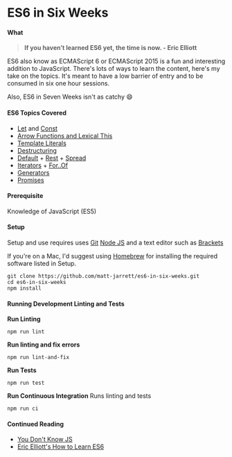 # ES6 in Six Weeks

#### What

> **If you haven’t learned ES6 yet, the time is now. - Eric Elliott**

ES6 also know as ECMAScript 6 or ECMAScript 2015 is a fun and interesting addition to JavaScript. There's lots of ways to learn the content, here's my take on the topics. It's meant to have a low barrier of entry and to be consumed in six one hour sessions.

Also, ES6 in Seven Weeks isn't as catchy :smile:

#### ES6 Topics Covered
- [Let](./src/01-a-let.js) and [Const](./src/01-b-const.js)
- [Arrow Functions and Lexical This](./src/02-arrow-functions-and-lexical-this.js)
- [Template Literals](./src/03-template-literals.js)
- [Destructuring](./src/04-destructuring.js)
- [Default](./src/05-a-default.js) + [Rest](./src/05-b-rest.js) + [Spread](./src/05-c-spread.js)
- [Iterators](./src/06-a-iterators.js) + [For..Of](./src/06-b-for-of.js)
- [Generators](./src/07-generators.js)
- [Promises](./src/08-promises.js)

#### Prerequisite
Knowledge of JavaScript (ES5)

#### Setup
Setup and use requires uses
[Git](https://git-scm.com/)
[Node JS](https://nodejs.org/en/)
and a text editor such as
[Brackets](http://brackets.io/)

If you're on a Mac, I'd suggest using
[Homebrew](https://brew.sh/) for installing the
required software listed in Setup.
```
git clone https://github.com/matt-jarrett/es6-in-six-weeks.git
cd es6-in-six-weeks
npm install
```

#### Running Development Linting and Tests
**Run Linting**
```
npm run lint
```

**Run linting and fix errors**
```
npm run lint-and-fix
```

**Run Tests**
```
npm run test
```

**Run Continuous Integration**
Runs linting and tests
```
npm run ci
```

#### Continued Reading
- [You Don't Know JS](https://github.com/getify/You-Dont-Know-JS)
- [Eric Elliott's How to Learn ES6](https://medium.com/javascript-scene/how-to-learn-es6-47d9a1ac2620)

